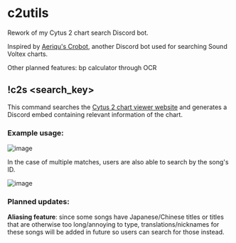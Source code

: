 # c2utils
Rework of my Cytus 2 chart search Discord bot.

Inspired by [Aeriqu's Crobot](https://github.com/Aeriqu/CroBot), another Discord bot used for searching Sound Voltex charts.

Other planned features: bp calculator through OCR

## !c2s <search_key>

This command searches the [Cytus 2 chart viewer website](https://ct2view.the-kitti.com/) and generates a Discord embed containing relevant information of the chart.

### Example usage:
![image](https://user-images.githubusercontent.com/59758343/219286023-aea0274c-e1eb-4170-a1d0-b836e8e14ae0.png)

In the case of multiple matches, users are also able to search by the song's ID.  

![image](https://user-images.githubusercontent.com/59758343/219286363-0dba086b-864e-4ced-a359-05cd1db843e9.png)

### Planned updates:

__Aliasing feature__: since some songs have Japanese/Chinese titles or titles that are otherwise too long/annoying to type, translations/nicknames for these songs will be added in future so users can search for those instead.
